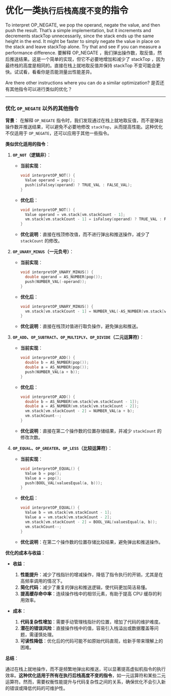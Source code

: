 # 优化一类`执行后栈高度不变`的指令

To interpret OP_NEGATE, we pop the operand, negate the value, and then push the result. That’s a simple implementation, but it increments and decrements stackTop unnecessarily, since the stack ends up the same height in the end. It might be faster to simply negate the value in place on the stack and leave stackTop alone. Try that and see if you can measure a performance difference.
要解释 OP_NEGATE ，我们弹出操作数，取反值，然后推送结果。这是一个简单的实现，但它不必要地增加和减少了 stackTop ，因为最终栈的高度是相同的。直接在栈上就地取反值并保持 stackTop 不变可能会更快。试试看，看看你是否能测量出性能差异。

Are there other instructions where you can do a similar optimization?
是否还有其他指令可以进行类似的优化？

---

### 优化 `OP_NEGATE` 以外的其他指令

**背景**：
在解释 `OP_NEGATE` 指令时，我们发现通过在栈上就地取反值，而不是弹出操作数并推送结果，可以避免不必要地修改 `stackTop`，从而提高性能。这种优化不仅适用于 `OP_NEGATE`，还可以应用于其他一些指令。

**类似优化适用的指令**：

1. **`OP_NOT`（逻辑非）**：

   - **当前实现**：
     ```c
     void interpretOP_NOT() {
       Value operand = pop();
       push(isFalsey(operand) ? TRUE_VAL : FALSE_VAL);
     }
     ```
   - **优化后**：
     ```c
     void interpretOP_NOT() {
       Value operand = vm.stack[vm.stackCount - 1];
       vm.stack[vm.stackCount - 1] = isFalsey(operand) ? TRUE_VAL : FALSE_VAL;
     }
     ```
   - **优化说明**：直接在栈顶修改值，而不进行弹出和推送操作，减少了 `stackCount` 的修改。

2. **`OP_UNARY_MINUS`（一元负号）**：

   - **当前实现**：
     ```c
     void interpretOP_UNARY_MINUS() {
       double operand = AS_NUMBER(pop());
       push(NUMBER_VAL(-operand));
     }
     ```
   - **优化后**：
     ```c
     void interpretOP_UNARY_MINUS() {
       vm.stack[vm.stackCount - 1] = NUMBER_VAL(-AS_NUMBER(vm.stack[vm.stackCount - 1]));
     }
     ```
   - **优化说明**：直接在栈顶对值进行取负操作，避免弹出和推送。

3. **`OP_ADD`、`OP_SUBTRACT`、`OP_MULTIPLY`、`OP_DIVIDE`（二元运算符）**：

   - **当前实现**：
     ```c
     void interpretOP_ADD() {
       double b = AS_NUMBER(pop());
       double a = AS_NUMBER(pop());
       push(NUMBER_VAL(a + b));
     }
     ```
   - **优化后**：
     ```c
     void interpretOP_ADD() {
       double b = AS_NUMBER(vm.stack[vm.stackCount - 1]);
       double a = AS_NUMBER(vm.stack[vm.stackCount - 2]);
       vm.stack[vm.stackCount - 2] = NUMBER_VAL(a + b);
       vm.stackCount--;
     }
     ```
   - **优化说明**：直接在第二个操作数的位置存储结果，并减少 `stackCount` 的修改次数。

4. **`OP_EQUAL`、`OP_GREATER`、`OP_LESS`（比较运算符）**：
   - **当前实现**：
     ```c
     void interpretOP_EQUAL() {
       Value b = pop();
       Value a = pop();
       push(BOOL_VAL(valuesEqual(a, b)));
     }
     ```
   - **优化后**：
     ```c
     void interpretOP_EQUAL() {
       Value b = vm.stack[vm.stackCount - 1];
       Value a = vm.stack[vm.stackCount - 2];
       vm.stack[vm.stackCount - 2] = BOOL_VAL(valuesEqual(a, b));
       vm.stackCount--;
     }
     ```
   - **优化说明**：在第二个操作数的位置存储比较结果，避免弹出和推送操作。

**优化的成本与收益**：

- **收益**：

  1. **性能提升**：减少了栈指针的增减操作，降低了指令执行的开销，尤其是在高频率调用的情况下。
  2. **简化代码**：减少了重复的弹出和推送逻辑，使代码更加简洁易懂。
  3. **提高缓存命中率**：连续操作栈中的相邻元素，有助于提高 CPU 缓存的利用效率。

- **成本**：
  1. **代码复杂性增加**：需要手动管理栈指针的位置，增加了代码的维护难度。
  2. **潜在的错误风险**：直接操作栈中的值，容易引入栈溢出或数据覆盖等问题，需谨慎处理。
  3. **可读性降低**：优化后的代码可能不如原始代码直观，给新手带来理解上的困难。

**总结**：

通过在栈上就地操作，而不是频繁地弹出和推送，可以显著提高虚拟机指令的执行效率。**这种优化适用于所有在执行后栈高度不变的指令**，如一元运算符和某些二元运算符。然而，需要权衡性能提升与代码复杂性之间的关系，确保优化不会引入新的错误或降低代码的可维护性。
